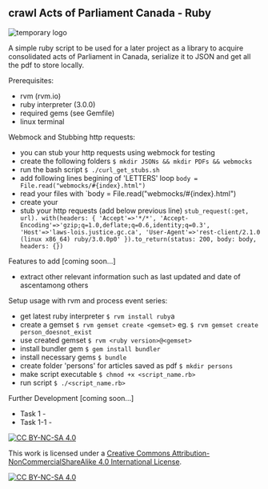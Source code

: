 ## crawl Acts of Parliament Canada - Ruby
![temporary logo](https://bt-strike.s3-us-west-2.amazonaws.com/images/ruby.gif "bt-strike temporary logo")

A simple ruby script to be used for a later project as a library to acquire consolidated acts of Parliament in Canada, serialize it to JSON and get all the pdf to store locally.

Prerequisites:
* rvm (rvm.io)
* ruby interpreter (3.0.0)
* required gems (see Gemfile)
* linux terminal

Webmock and Stubbing http requests:
* you can stub your http requests using webmock for testing
* create the following folders `$ mkdir JSONs && mkdir PDFs && webmocks`
* run the bash script `$ ./curl_get_stubs.sh`
* add following lines begining of 'LETTERS' loop `body = File.read("webmocks/#{index}.html")`
* read your files with `body = File.read("webmocks/#{index}.html")
* create your
* stub your http requests (add below previous line) 
          ```stub_request(:get, url).
            with(headers: {
              'Accept'=>'*/*',
              'Accept-Encoding'=>'gzip;q=1.0,deflate;q=0.6,identity;q=0.3',
              'Host'=>'laws-lois.justice.gc.ca',
              'User-Agent'=>'rest-client/2.1.0 (linux x86_64) ruby/3.0.0p0'
            }).to_return(status: 200, body: body, headers: {})
        ```

        
Features to add [coming soon...]
* extract other relevant information such as last updated and date of ascentamong others

Setup usage with rvm and process event series:
* get latest ruby interpreter
`$ rvm install ruby`a
* create a gemset
`$ rvm gemset create <gemset>`
eg. `$ rvm gemset create person_doesnot_exist`
* use created gemset
`$ rvm <ruby version>@<gemset>`
* install bundler gem
`$ gem install bundler`
* install necessary gems
`$ bundle`
* create folder 'persons' for articles saved as pdf
`$ mkdir persons`
* make script executable
`$ chmod +x <script_name.rb>`
* run script
`$ ./<script_name.rb>`


Further Development [coming soon...]
* Task 1 -
* Task 1-1 -

[![CC BY-NC-SA 4.0][cc-by-nc-sa-shield]][cc-by-nc-sa]

This work is licensed under a
[Creative Commons Attribution-NonCommercialShareAlike 4.0 International License][cc-by-nc-sa].

[![CC BY-NC-SA 4.0][cc-by-nc-sa-image]][cc-by-nc-sa]

[cc-by-nc-sa]: http://creativecommons.org/licenses/by-nc-sa/4.0/
[cc-by-nc-sa-image]: https://licensebuttons.net/l/by-nc-sa/4.0/88x31.png
[cc-by-nc-sa-shield]: https://img.shields.io/badge/License-CC%20BY--NC--SA%204.0-lightgrey.svg


